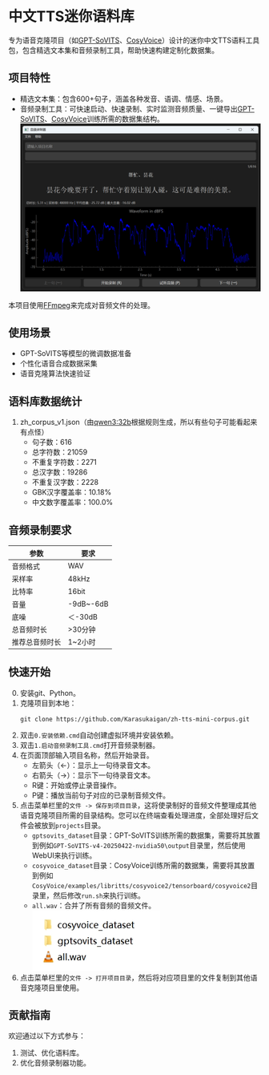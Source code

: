 # 中文TTS迷你语料库

专为语音克隆项目（如[GPT-SoVITS](https://github.com/RVC-Boss/GPT-SoVITS)、[CosyVoice](https://github.com/FunAudioLLM/CosyVoice)）设计的迷你中文TTS语料工具包，包含精选文本集和音频录制工具，帮助快速构建定制化数据集。

## 项目特性

- 精选文本集：包含600+句子，涵盖各种发音、语调、情感、场景。
- 音频录制工具：可快速启动、快速录制、实时监测音频质量、一键导出[GPT-SoVITS](https://github.com/RVC-Boss/GPT-SoVITS)、[CosyVoice](https://github.com/FunAudioLLM/CosyVoice)训练所需的数据集结构。
![音频录制器](./src/音频录制器截图.png)

本项目使用[FFmpeg](https://github.com/FFmpeg/FFmpeg)来完成对音频文件的处理。

## 使用场景

- GPT-SoVITS等模型的微调数据准备
- 个性化语音合成数据采集
- 语音克隆算法快速验证

## 语料库数据统计

1. zh_corpus_v1.json（由[qwen3:32b](https://github.com/QwenLM/Qwen3)根据规则生成，所以有些句子可能看起来有点怪）
    - 句子数：616
    - 总字符数：21059
    - 不重复字符数：2271
    - 总汉字数：19286
    - 不重复汉字数：2228
    - GBK汉字覆盖率：10.18%
    - 中文数字覆盖率：100.0%
    
## 音频录制要求

| 参数 | 要求 |
|---|---|
| 音频格式 | WAV |
| 采样率 | 48kHz |
| 比特率 | 16bit |
| 音量 | -9dB~-6dB |
| 底噪 | ＜-30dB |
| 总音频时长 | >30分钟 |
| 推荐总音频时长 | 1~2小时 |

## 快速开始

0. 安装git、Python。
1. 克隆项目到本地：  
    ```
    git clone https://github.com/Karasukaigan/zh-tts-mini-corpus.git
    ```
2. 双击`0.安装依赖.cmd`自动创建虚拟环境并安装依赖。
3. 双击`1.启动音频录制工具.cmd`打开音频录制器。
4. 在页面顶部输入项目名称，然后开始录音。  
    - 左箭头（←）：显示上一句待录音文本。
    - 右箭头（→）：显示下一句待录音文本。
    - R键：开始或停止录音操作。
    - P键：播放当前句子对应的已录制音频文件。
5. 点击菜单栏里的`文件 -> 保存到项目目录`，这将使录制好的音频文件整理成其他语音克隆项目所需的目录结构。您可以在终端查看处理进度，全部处理好后文件会被放到`projects`目录。
    - `gptsovits_dataset`目录：GPT-SoVITS训练所需的数据集，需要将其放置到例如`GPT-SoVITS-v4-20250422-nvidia50\output`目录里，然后使用WebUI来执行训练。
    - `cosyvoice_dataset`目录：CosyVoice训练所需的数据集，需要将其放置到例如`CosyVoice/examples/libritts/cosyvoice2/tensorboard/cosyvoice2`目录里，然后修改`run.sh`来执行训练。
    - `all.wav`：合并了所有音频的音频文件。  
    ![项目目录](./src/项目目录截图.png)
6. 点击菜单栏里的`文件 -> 打开项目目录`，然后将对应项目里的文件复制到其他语音克隆项目里使用。  

## 贡献指南

欢迎通过以下方式参与：
1. 测试、优化语料库。
2. 优化音频录制器功能。
